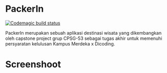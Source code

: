 # PackerIn
[![Codemagic build status](https://api.codemagic.io/apps/62ae60274f0303a7026f1db8/62ae60274f0303a7026f1db7/status_badge.svg)](https://codemagic.io/apps/62ae60274f0303a7026f1db8/62ae60274f0303a7026f1db7/latest_build)

PackerIn merupakan sebuah aplikasi destinasi wisata yang dikembangkan oleh capstone project grup CPSG-53 sebagai tugas akhir untuk memenuhi persyaratan kelulusan Kampus Merdeka x Dicoding.

# Screenshoot
